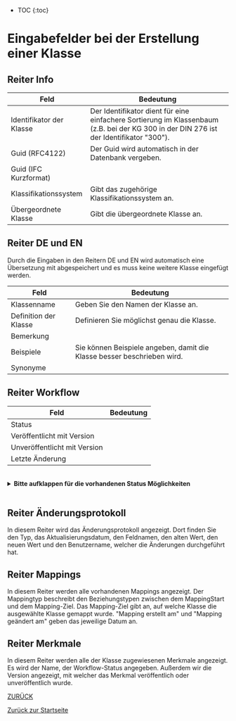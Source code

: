 * TOC
{:toc}


# Eingabefelder bei der Erstellung einer Klasse

## Reiter Info

Feld | Bedeutung
---- | ---------
Identifikator der Klasse | Der Identifikator dient für eine einfachere Sortierung im Klassenbaum (z.B. bei der KG 300 in der DIN 276 ist der Identifikator "300").
Guid (RFC4122) | Der Guid wird automatisch in der Datenbank vergeben.
Guid (IFC Kurzformat) |
Klassifikationssystem | Gibt das zugehörige Klassifikationssystem an.
Übergeordnete Klasse | Gibt die übergeordnete Klasse an.

## Reiter DE und EN
Durch die Eingaben in den Reitern DE und EN wird automatisch eine Übersetzung mit abgespeichert und es muss keine weitere Klasse eingefügt werden.

Feld | Bedeutung
---- | ---------
Klassenname | Geben Sie den Namen der Klasse an.
Definition der Klasse | Definieren Sie möglichst genau die Klasse.
Bemerkung | 
Beispiele | Sie können Beispiele angeben, damit die Klasse besser beschrieben wird.
Synonyme |

## Reiter Workflow

Feld|Bedeutung
----|---------
Status|
Veröffentlicht mit Version|
Unveröffentlicht mit Version|
Letzte Änderung|

<br>

<details>
  <summary><b>Bitte aufklappen für die vorhandenen Status Möglichkeiten</b></summary>
  
  - Abgekündigt
  - Änderung angefragt
  - Angefragt
  - Erfasst
  - Freigabe Katalogausschuss beantragt
  - Geprüft
  - Nicht übersetzt
  - Obsolet
  - Publiziert
  - Übersetzt
  - Übersetzung geprüft
  
  </details>

<br>

## Reiter Änderungsprotokoll
In diesem Reiter wird das Änderungsprotokoll angezeigt.
Dort finden Sie den Typ, das Aktualisierungsdatum, den Feldnamen, den alten Wert, den neuen Wert und den Benutzername, welcher die Änderungen durchgeführt hat.

## Reiter Mappings
In diesem Reiter werden alle vorhandenen Mappings angezeigt.
Der Mappingtyp beschreibt den Beziehungstypen zwischen dem MappingStart und dem Mapping-Ziel.
Das Mapping-Ziel gibt an, auf welche Klasse die ausgewählte Klasse gemappt wurde.
"Mapping erstellt am" und "Mapping geändert am" geben das jeweilige Datum an.

## Reiter Merkmale
In diesem Reiter werden alle der Klasse zugewiesenen Merkmale angezeigt.
Es wird der Name, der Workflow-Status angegeben. Außerdem wir die Version angezeigt, mit welcher das Merkmal veröffentlich oder unveröffentlich wurde.


[ZURÜCK](3.2.0_Eingabefelder.md)

[Zurück zur Startseite](https://bimeta-steuerkreis.github.io/Anwenderhilfe/)
